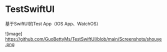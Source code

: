 # TestSwiftUI
基于SwiftUI的Test App（IOS App、WatchOS）


![image]
https://github.com/GuoBettyMs/TestSwiftUI/blob/main/Screenshots/shouye.png

